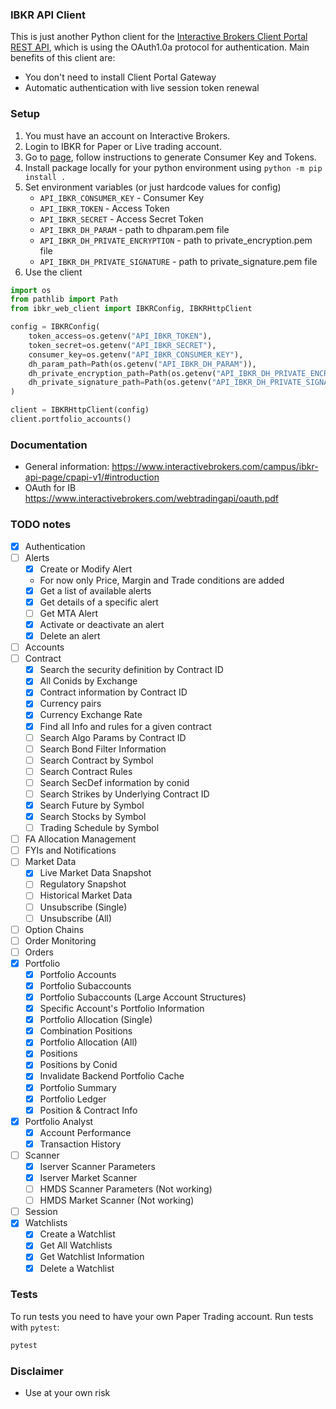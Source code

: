 ### IBKR API Client

This is just another Python client for the [Interactive Brokers Client Portal REST API](https://www.interactivebrokers.com/campus/ibkr-api-page/cpapi-v1/#introduction),
which is using the OAuth1.0a protocol for authentication. Main benefits of this client are:
 - You don't need to install Client Portal Gateway
 - Automatic authentication with live session token renewal

### Setup

1. You must have an account on Interactive Brokers.
2. Login to IBKR for Paper or Live trading account.
3. Go to [page](https://www.interactivebrokers.co.uk/oauth/), follow instructions to generate Consumer Key and Tokens.
4. Install package locally for your python environment using `python -m pip install .`
5. Set environment variables (or just hardcode values for config)
    - `API_IBKR_CONSUMER_KEY` - Consumer Key
    - `API_IBKR_TOKEN` - Access Token
    - `API_IBKR_SECRET` - Access Secret Token
    - `API_IBKR_DH_PARAM` - path to dhparam.pem file
    - `API_IBKR_DH_PRIVATE_ENCRYPTION` - path to private_encryption.pem file
    - `API_IBKR_DH_PRIVATE_SIGNATURE` - path to private_signature.pem file
6. Use the client
```python
import os
from pathlib import Path
from ibkr_web_client import IBKRConfig, IBKRHttpClient

config = IBKRConfig(
    token_access=os.getenv("API_IBKR_TOKEN"),     
    token_secret=os.getenv("API_IBKR_SECRET"),
    consumer_key=os.getenv("API_IBKR_CONSUMER_KEY"),
    dh_param_path=Path(os.getenv("API_IBKR_DH_PARAM")),
    dh_private_encryption_path=Path(os.getenv("API_IBKR_DH_PRIVATE_ENCRYPTION")),
    dh_private_signature_path=Path(os.getenv("API_IBKR_DH_PRIVATE_SIGNATURE")),
)

client = IBKRHttpClient(config)
client.portfolio_accounts()
```

### Documentation
- General information: https://www.interactivebrokers.com/campus/ibkr-api-page/cpapi-v1/#introduction
- OAuth for IB https://www.interactivebrokers.com/webtradingapi/oauth.pdf

### TODO notes
 - [x] Authentication
 - [ ] Alerts
   - [x] Create or Modify Alert
    - For now only Price, Margin and Trade conditions are added
   - [x] Get a list of available alerts
   - [x] Get details of a specific alert
   - [ ] Get MTA Alert
   - [x] Activate or deactivate an alert
   - [x] Delete an alert
 - [ ] Accounts
 - [ ] Contract
   - [x] Search the security definition by Contract ID
   - [x] All Conids by Exchange
   - [x] Contract information by Contract ID
   - [x] Currency pairs
   - [x] Currency Exchange Rate
   - [x] Find all Info and rules for a given contract
   - [ ] Search Algo Params by Contract ID
   - [ ] Search Bond Filter Information
   - [ ] Search Contract by Symbol
   - [ ] Search Contract Rules
   - [ ] Search SecDef information by conid
   - [ ] Search Strikes by Underlying Contract ID
   - [x] Search Future by Symbol
   - [x] Search Stocks by Symbol
   - [ ] Trading Schedule by Symbol
 - [ ] FA Allocation Management
 - [ ] FYIs and Notifications
 - [ ] Market Data
   - [x] Live Market Data Snapshot
   - [ ] Regulatory Snapshot 
   - [ ] Historical Market Data
   - [ ] Unsubscribe (Single)
   - [ ] Unsubscribe (All)
 - [ ] Option Chains
 - [ ] Order Monitoring
 - [ ] Orders
 - [x] Portfolio
   - [x] Portfolio Accounts
   - [x] Portfolio Subaccounts
   - [x] Portfolio Subaccounts (Large Account Structures)
   - [x] Specific Account's Portfolio Information
   - [x] Portfolio Allocation (Single)
   - [x] Combination Positions
   - [x] Portfolio Allocation (All)
   - [x] Positions
   - [x] Positions by Conid
   - [x] Invalidate Backend Portfolio Cache
   - [x] Portfolio Summary
   - [x] Portfolio Ledger
   - [x] Position & Contract Info
 - [x] Portfolio Analyst
   - [x] Account Performance
   - [x] Transaction History
 - [ ] Scanner
   - [x] Iserver Scanner Parameters
   - [x] Iserver Market Scanner
   - [ ] HMDS Scanner Parameters (Not working)
   - [ ] HMDS Market Scanner (Not working)
 - [ ] Session
 - [x] Watchlists
   - [x] Create a Watchlist
   - [x] Get All Watchlists
   - [x] Get Watchlist Information
   - [x] Delete a Watchlist

### Tests
To run tests you need to have your own Paper Trading account.
Run tests with `pytest`:
```python
pytest
```
### Disclaimer
 - Use at your own risk
